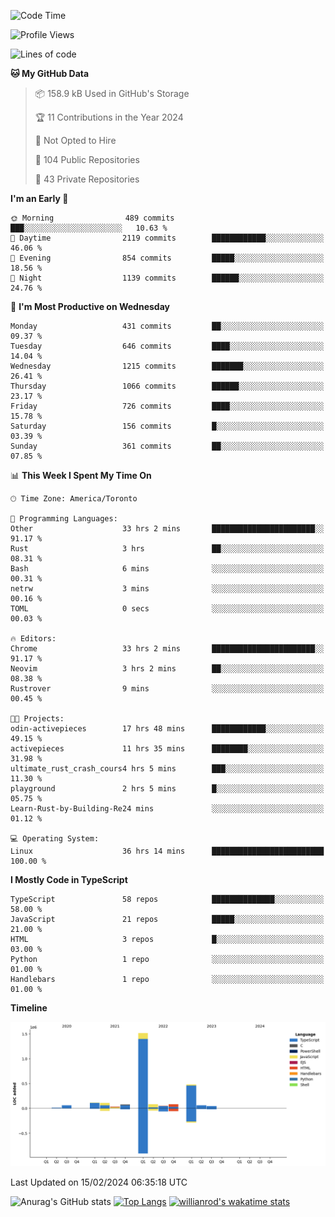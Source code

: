 <!--START_SECTION:waka-->
![Code Time](http://img.shields.io/badge/Code%20Time-1%2C190%20hrs%2031%20mins-blue)

![Profile Views](http://img.shields.io/badge/Profile%20Views-5-blue)

![Lines of code](https://img.shields.io/badge/From%20Hello%20World%20I%27ve%20Written-2.7%20million%20lines%20of%20code-blue)

**🐱 My GitHub Data** 

> 📦 158.9 kB Used in GitHub's Storage 
 > 
> 🏆 11 Contributions in the Year 2024
 > 
> 🚫 Not Opted to Hire
 > 
> 📜 104 Public Repositories 
 > 
> 🔑 43 Private Repositories 
 > 
**I'm an Early 🐤** 

```text
🌞 Morning                489 commits         ███░░░░░░░░░░░░░░░░░░░░░░   10.63 % 
🌆 Daytime                2119 commits        ████████████░░░░░░░░░░░░░   46.06 % 
🌃 Evening                854 commits         █████░░░░░░░░░░░░░░░░░░░░   18.56 % 
🌙 Night                  1139 commits        ██████░░░░░░░░░░░░░░░░░░░   24.76 % 
```
📅 **I'm Most Productive on Wednesday** 

```text
Monday                   431 commits         ██░░░░░░░░░░░░░░░░░░░░░░░   09.37 % 
Tuesday                  646 commits         ████░░░░░░░░░░░░░░░░░░░░░   14.04 % 
Wednesday                1215 commits        ███████░░░░░░░░░░░░░░░░░░   26.41 % 
Thursday                 1066 commits        ██████░░░░░░░░░░░░░░░░░░░   23.17 % 
Friday                   726 commits         ████░░░░░░░░░░░░░░░░░░░░░   15.78 % 
Saturday                 156 commits         █░░░░░░░░░░░░░░░░░░░░░░░░   03.39 % 
Sunday                   361 commits         ██░░░░░░░░░░░░░░░░░░░░░░░   07.85 % 
```


📊 **This Week I Spent My Time On** 

```text
🕑︎ Time Zone: America/Toronto

💬 Programming Languages: 
Other                    33 hrs 2 mins       ███████████████████████░░   91.17 % 
Rust                     3 hrs               ██░░░░░░░░░░░░░░░░░░░░░░░   08.31 % 
Bash                     6 mins              ░░░░░░░░░░░░░░░░░░░░░░░░░   00.31 % 
netrw                    3 mins              ░░░░░░░░░░░░░░░░░░░░░░░░░   00.16 % 
TOML                     0 secs              ░░░░░░░░░░░░░░░░░░░░░░░░░   00.03 % 

🔥 Editors: 
Chrome                   33 hrs 2 mins       ███████████████████████░░   91.17 % 
Neovim                   3 hrs 2 mins        ██░░░░░░░░░░░░░░░░░░░░░░░   08.38 % 
Rustrover                9 mins              ░░░░░░░░░░░░░░░░░░░░░░░░░   00.45 % 

🐱‍💻 Projects: 
odin-activepieces        17 hrs 48 mins      ████████████░░░░░░░░░░░░░   49.15 % 
activepieces             11 hrs 35 mins      ████████░░░░░░░░░░░░░░░░░   31.98 % 
ultimate_rust_crash_cours4 hrs 5 mins        ███░░░░░░░░░░░░░░░░░░░░░░   11.30 % 
playground               2 hrs 5 mins        █░░░░░░░░░░░░░░░░░░░░░░░░   05.75 % 
Learn-Rust-by-Building-Re24 mins             ░░░░░░░░░░░░░░░░░░░░░░░░░   01.12 % 

💻 Operating System: 
Linux                    36 hrs 14 mins      █████████████████████████   100.00 % 
```

**I Mostly Code in TypeScript** 

```text
TypeScript               58 repos            ██████████████░░░░░░░░░░░   58.00 % 
JavaScript               21 repos            █████░░░░░░░░░░░░░░░░░░░░   21.00 % 
HTML                     3 repos             █░░░░░░░░░░░░░░░░░░░░░░░░   03.00 % 
Python                   1 repo              ░░░░░░░░░░░░░░░░░░░░░░░░░   01.00 % 
Handlebars               1 repo              ░░░░░░░░░░░░░░░░░░░░░░░░░   01.00 % 
```



**Timeline**

![Lines of Code chart](https://raw.githubusercontent.com/wise-introvert/wise-introvert/master/assets/bar_graph.png)


 Last Updated on 15/02/2024 06:35:18 UTC
<!--END_SECTION:waka-->

![Anurag's GitHub stats](https://github-readme-stats.vercel.app/api?username=wise-introvert&count_private=true&show_icons=true)
[![Top Langs](https://github-readme-stats.vercel.app/api/top-langs/?username=wise-introvert&langs_count=10)](https://github.com/anuraghazra/github-readme-stats)
[![willianrod's wakatime stats](https://github-readme-stats.vercel.app/api/wakatime?username=wiseintrovert)](https://github.com/anuraghazra/github-readme-stats)
